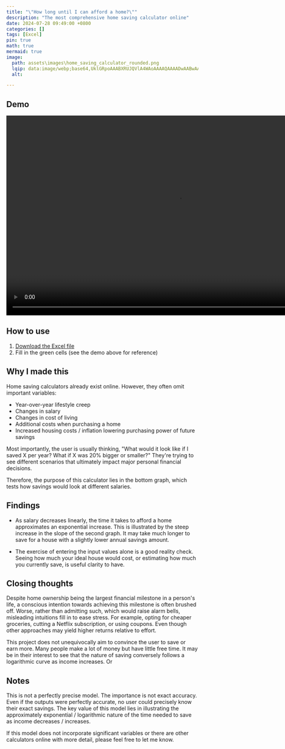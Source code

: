 ```yaml
---
title: "\"How long until I can afford a home?\""
description: "The most comprehensive home saving calculator online"
date: 2024-07-28 09:49:00 +0800
categories: []
tags: [Excel]
pin: true
math: true
mermaid: true
image:
  path: assets\images\home_saving_calculator_rounded.png
  lqip: data:image/webp;base64,UklGRpoAAABXRUJQVlA4WAoAAAAQAAAADwAABwAAQUxQSDIAAAARL0AmbZurmr57yyIiqE8oiG0bejIYEQTgqiDA9vqnsUSI6H+oAERp2HZ65qP/VIAWAFZQOCBCAAAA8AEAnQEqEAAIAAVAfCWkAALp8sF8rgRgAP7o9FDvMCkMde9PK7euH5M1m6VWoDXf2FkP3BqV0ZYbO6NA/VFIAAAA
  alt: 

---
```


## Demo

<video width="900" height="525" controls>
  <source src="/assets/videos/house_buying_calc_clip.mp4" type="video/mp4">
  Your browser does not support the video tag.
</video>

## How to use
1. [Download the Excel file](/assets/excel/home_saving_calculator.xlsx)
2. Fill in the green cells (see the demo above for reference)

## Why I made this
Home saving calculators already exist online. However, they often omit important variables:

- Year-over-year lifestyle creep
- Changes in salary
- Changes in cost of living
- Additional costs when purchasing a home
- Increased housing costs / inflation lowering purchasing power of future savings

Most importantly, the user is usually thinking, "What would it look like if I saved X per year? What if X was 20% bigger or smaller?" They're trying to see different scenarios that ultimately impact major personal financial decisions.

Therefore, the purpose of this calculator lies in the bottom graph, which tests how savings would look at different salaries.

## Findings

- As salary decreases linearly, the time it takes to afford a home approximates an exponential increase. This is illustrated by the steep increase in the slope of the second graph. It may take much longer to save for a house with a slightly lower annual savings amount.

- The exercise of entering the input values alone is a good reality check. Seeing how much your ideal house would cost, or estimating how much you currently save, is useful clarity to have.

## Closing thoughts

Despite home ownership being the largest financial milestone in a person's life, a conscious intention towards achieving this milestone is often brushed off. Worse, rather than admitting such, which would raise alarm bells, misleading intuitions fill in to ease stress. For example, opting for cheaper groceries, cutting a Netflix subscription, or using coupons. Even though other approaches may yield higher returns relative to effort.

This project does not unequivocally aim to convince the user to save or earn more. Many people make a lot of money but have little free time. It may be in their interest to see that the nature of saving conversely follows a logarithmic curve as income increases. Or

## Notes
This is not a perfectly precise model. The importance is not exact accuracy. Even if the outputs were perfectly accurate, no user could precisely know their exact savings. The key value of this model lies in illustrating the approximately exponential / logarithmic nature of the time needed to save as income decreases / increases.

If this model does not incorporate significant variables or there are other calculators online with more detail, please feel free to let me know.